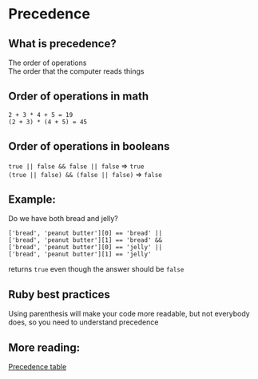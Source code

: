# Precedence

## What is precedence?
The order of operations  
The order that the computer reads things


## Order of operations in math
`2 + 3 * 4 + 5 = 19`  
`(2 + 3) * (4 + 5) = 45`


## Order of operations in booleans
`true || false && false || false` => `true`  
`(true || false) && (false || false)` => `false`


## Example:
Do we have both bread and jelly?
```
['bread', 'peanut butter'][0] == 'bread' ||
['bread', 'peanut butter'][1] == 'bread' &&
['bread', 'peanut butter'][0] == 'jelly' ||
['bread', 'peanut butter'][1] == 'jelly'
```
returns `true` even though the answer should be `false`


## Ruby best practices
Using parenthesis will make your code more readable, but not everybody does, so you need to understand precedence


## More reading:
[Precedence table](https://www.techotopia.com/index.php/Ruby_Operator_Precedence)




